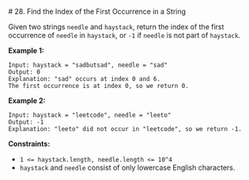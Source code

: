 # 28. Find the Index of the First Occurrence in a String

Given two strings `needle` and `haystack`, return the index of the first occurrence of `needle` in `haystack`, or `-1` if `needle` is not part of `haystack`.

**Example 1:**

```
Input: haystack = "sadbutsad", needle = "sad"
Output: 0
Explanation: "sad" occurs at index 0 and 6.
The first occurrence is at index 0, so we return 0.
```

**Example 2:**

```
Input: haystack = "leetcode", needle = "leeto"
Output: -1
Explanation: "leeto" did not occur in "leetcode", so we return -1.
```

**Constraints:**

- `1 <= haystack.length, needle.length <= 10^4`
- `haystack` and `needle` consist of only lowercase English characters.
